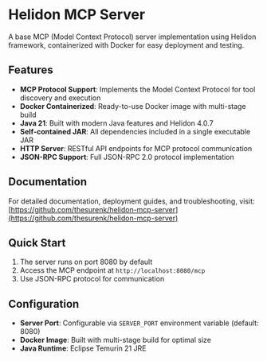 # Helidon MCP Server

A base MCP (Model Context Protocol) server implementation using Helidon framework, containerized with Docker for easy deployment and testing.

## Features

- **MCP Protocol Support**: Implements the Model Context Protocol for tool discovery and execution
- **Docker Containerized**: Ready-to-use Docker image with multi-stage build
- **Java 21**: Built with modern Java features and Helidon 4.0.7
- **Self-contained JAR**: All dependencies included in a single executable JAR
- **HTTP Server**: RESTful API endpoints for MCP protocol communication
- **JSON-RPC Support**: Full JSON-RPC 2.0 protocol implementation

## Documentation

For detailed documentation, deployment guides, and troubleshooting, visit: [https://github.com/thesurenk/helidon-mcp-server](https://github.com/thesurenk/helidon-mcp-server)

## Quick Start

1. The server runs on port 8080 by default
2. Access the MCP endpoint at `http://localhost:8080/mcp`
3. Use JSON-RPC protocol for communication

## Configuration

- **Server Port**: Configurable via `SERVER_PORT` environment variable (default: 8080)
- **Docker Image**: Built with multi-stage build for optimal size
- **Java Runtime**: Eclipse Temurin 21 JRE
